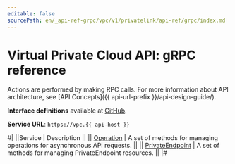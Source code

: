 ```yaml
---
editable: false
sourcePath: en/_api-ref-grpc/vpc/v1/privatelink/api-ref/grpc/index.md
---
```


# Virtual Private Cloud API: gRPC reference

Actions are performed by making RPC calls. For more information about API architecture, see [API Concepts]({{ api-url-prefix }}/api-design-guide/).

**Interface definitions** available at [GitHub](https://github.com/yandex-cloud/cloudapi/tree/master/yandex/cloud/vpc/v1/privatelink).

**Service URL**: `https://vpc.{{ api-host }}`

#|
||Service | Description ||
|| [Operation](Operation/index.md) | A set of methods for managing operations for asynchronous API requests. ||
|| [PrivateEndpoint](PrivateEndpoint/index.md) | A set of methods for managing PrivateEndpoint resources. ||
|#